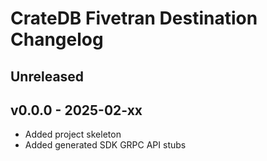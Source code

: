 # CrateDB Fivetran Destination Changelog


## Unreleased

## v0.0.0 - 2025-02-xx
- Added project skeleton
- Added generated SDK GRPC API stubs
